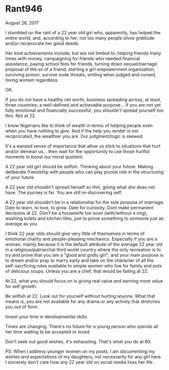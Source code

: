# Rant946


August 26, 2017

I stumbled on the rant of a 22 year old girl who, apparently, has helped the entire world; and, according to her, not too many people show gratitude and/or reciprocate her good deeds. 

Her kind achievements include, but are not limited to: helping friends many times with money, campaigning for friends who needed financial assistance, paying school fees for friends, turning down sexual/marriage proposal of the ex of a friend, starting a girl empowerment organisation, surviving poison, survive nude threats, smiling when judged and cursed, loving women regardless. 

OK. 

If you do not have a healthy net worth, business spreading across, at least, three countries; a well-defined and achievable purpose... if you are not yet fully emotional and financially successful, you shouldn't spread yourself too thin. Not at 22. 

I know Nigerians like to think of wealth in terms of helping people even when you have nothing to give. And if the help you render is not reciprocated, the wealthier you are. Our judgment/logic is skewed.

It's a warped sense of importance that allow us stick to situations that hurt and/or demean us... then wait for the opportunity to use those hurtful moments to boost our moral quotient.

A 22 year old girl should be selfish. Thinking about your future. Making deliberate friendship with people who can play pivotal role in the structuring of your future.

A 22 year old shouldn't spread herself so thin, giving what she does not have. The journey is far. You are still re-discovering self. 

A 22 year old shouldn't be in a relationship for the sole purpose of marriage. Date to learn, to love, to grow. Date for curiosity. Dont make permanent decisions at 22. Don't be a housewife too soon (with/without a ring), washing toilets and kitchen tiles, just to prove something to someone just as average as you.

I think 22 year olds should give very little of themselves in terms of emotional charity and people-pleasing mechanics. Especially if you are a woman, mainly because it is the default attribute of the average 22 year old in a religious/patriarchal third world country where the only recreation is to try and prove that you are a "good and godly girl", and your main purpose is to dream and/or pray to marry early and take on the character of all the self-sacrficing roles available to simple women who live for family and pots of delicious soups. Unless you are a chef, that would be failing at 22. 

At 22, what you should focus on is giving real value and earning more value for self growth.

Be selfish at 22. Look out for yourself without hurting anyone. What that means is, you are not available for any drama or any activity that stretches you out of form.

Invest your time in developmental skills.

Times are changing. There's no future for a young person who spends all her time waiting to be accepted or loved.

Don't seek out good wishes, it's exhausting. That's what you do at 60.  

PS: When I address younger women on my posts, I am documenting my wishes and expectations of my daughters, not necessarily for any girl here. I sincerely don't care how any 22 year old on social media lives her life.